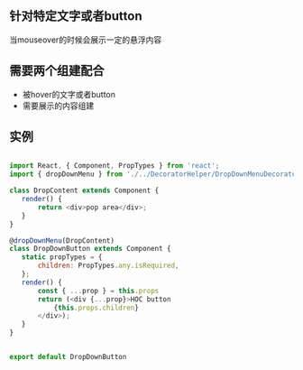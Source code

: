 ## 针对特定文字或者button
当mouseover的时候会展示一定的悬浮内容

## 需要两个组建配合
 - 被hover的文字或者button
 - 需要展示的内容组建

 ## 实例

 ```js

import React, { Component, PropTypes } from 'react';
import { dropDownMenu } from './../DecoratorHelper/DropDownMenuDecorator/DropDownMenuDecorator'

class DropContent extends Component {
    render() {
        return <div>pop area</div>;
    }
}

@dropDownMenu(DropContent)
class DropDownButton extends Component {
    static propTypes = {
        children: PropTypes.any.isRequired,
    };
    render() {
        const { ...prop } = this.props
        return (<div {...prop}>HOC button
            {this.props.children}
        </div>);
    }
}


export default DropDownButton
 ```